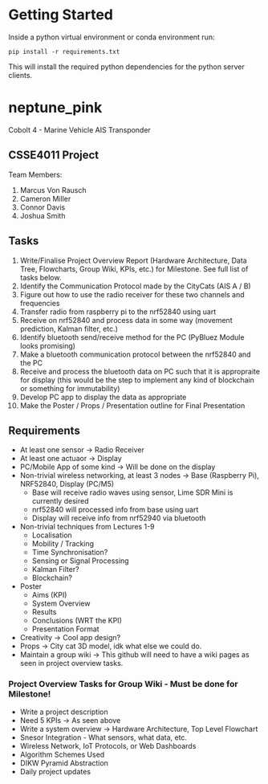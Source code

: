 # Getting Started

Inside a python virtual environment or conda environment run:
```
pip install -r requirements.txt
```
This will install the required python dependencies for the python server clients.

# neptune_pink

Cobolt 4 - Marine Vehicle AIS Transponder

## CSSE4011 Project  
Team Members:  
1. Marcus Von Rausch
2. Cameron Miller
3. Connor Davis
4. Joshua Smith

## Tasks
1. Write/Finalise Project Overview Report (Hardware Architecture, Data Tree, Flowcharts, Group Wiki, KPIs, etc.) for Milestone. See full list of tasks below.
2. Identify the Communication Protocol made by the CityCats (AIS A / B)
3. Figure out how to use the radio receiver for these two channels and frequencies
4. Transfer radio from raspberry pi to the nrf52840 using uart
5. Receive on nrf52840 and process data in some way (movement prediction, Kalman filter, etc.)
6. Identify bluetooth send/receive method for the PC (PyBluez Module looks promising)
7. Make a bluetooth communication protocol between the nrf52840 and the PC
8. Receive and process the bluetooth data on PC such that it is appropraite for display (this would be the step to implement any kind of blockchain or something for immutability)
9. Develop PC app to display the data as appropriate
10. Make the Poster / Props / Presentation outline for Final Presentation

## Requirements
- At least one sensor -> Radio Receiver
- At least one actuaor -> Display
- PC/Mobile App of some kind -> Will be done on the display
- Non-trivial wireless networking, at least 3 nodes -> Base (Raspberry Pi), NRF52840, Display (PC/M5)
    - Base will receive radio waves using sensor, Lime SDR Mini is currently desired 
    - nrf52840 will processed info from base using uart 
    - Display will receive info from nrf52940 via bluetooth
- Non-trivial techniques from Lectures 1-9
    - Localisation
    - Mobility / Tracking
    - Time Synchronisation?
    - Sensing or Signal Processing
    - Kalman Filter?
    - Blockchain?
- Poster
    - Aims (KPI)
    - System Overview
    - Results
    - Conclusions (WRT the KPI)
    - Presentation Format
- Creativity -> Cool app design?
- Props -> City cat 3D model, idk what else we could do.
- Maintain a group wiki -> This github will need to have a wiki pages as seen in project overview tasks.

### Project Overview Tasks for Group Wiki - Must be done for Milestone!
- Write a project description
- Need 5 KPIs -> As seen above
- Write a system overview -> Hardware Architecture, Top Level Flowchart
- Snesor Integration - What sensors, what data, etc.
- Wireless Network, IoT Protocols, or Web Dashboards
- Algorithm Schemes Used
- DIKW Pyramid Abstraction
- Daily project updates
